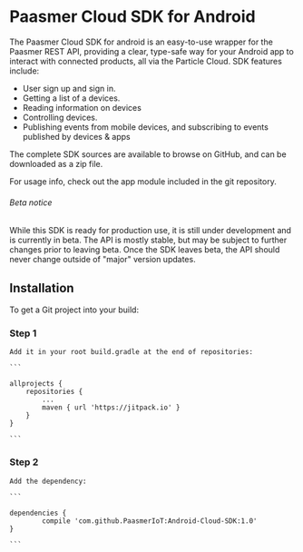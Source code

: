 # Paasmer Cloud SDK for Android

The Paasmer Cloud SDK  for android is an easy-to-use wrapper for the Paasmer REST API, providing a clear, type-safe way for your Android app to interact with connected products, all via the Particle Cloud.
SDK features include:
- User sign up and sign in.
- Getting a list of a devices.
- Reading information on devices
- Controlling devices.
- Publishing events from mobile devices, and subscribing to events published by devices & apps

The complete SDK sources are available to browse on GitHub, and can be downloaded as a zip file.

For usage info, check out the app module included in the git repository.

###### Beta notice
While this SDK is ready for production use, it is still under development and is currently in beta. The API is mostly stable, but may be subject to further changes prior to leaving beta. Once the SDK leaves beta, the API should never change outside of "major" version updates.

## Installation
  To get a Git project into your build:
### Step 1

	Add it in your root build.gradle at the end of repositories:
	
	```
	
	allprojects {
		repositories {
			...
			maven { url 'https://jitpack.io' }
		}
	}
	
	```
	
### Step 2

	Add the dependency:
	
	```
	
	dependencies {
	        compile 'com.github.PaasmerIoT:Android-Cloud-SDK:1.0'
	}
	
	```




